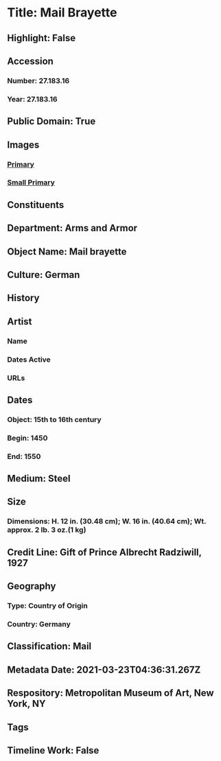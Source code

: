 # Title: Mail Brayette
## Highlight: False
## Accession
### Number: 27.183.16
### Year: 27.183.16
## Public Domain: True
## Images
### [Primary](https://images.metmuseum.org/CRDImages/aa/original/OCC_27_183_106_AA.jpg)
### [Small Primary](https://images.metmuseum.org/CRDImages/aa/web-large/OCC_27_183_106_AA.jpg)
## Constituents
## Department: Arms and Armor
## Object Name: Mail brayette
## Culture: German
## History
## Artist
### Name
### Dates Active
### URLs
## Dates
### Object: 15th to 16th century
### Begin: 1450
### End: 1550
## Medium: Steel
## Size
### Dimensions: H. 12 in. (30.48 cm); W. 16 in. (40.64 cm); Wt. approx. 2 lb. 3 oz.(1 kg)
## Credit Line: Gift of Prince Albrecht Radziwill, 1927
## Geography
### Type: Country of Origin
### Country: Germany
## Classification: Mail
## Metadata Date: 2021-03-23T04:36:31.267Z
## Respository: Metropolitan Museum of Art, New York, NY
## Tags
## Timeline Work: False